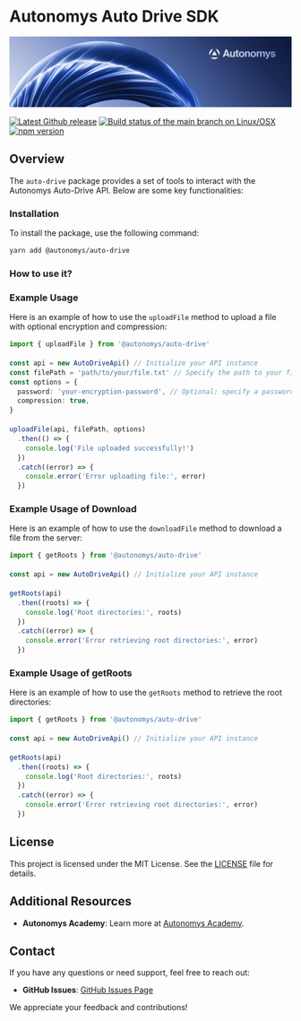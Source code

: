 # Autonomys Auto Drive SDK

![Autonomys Banner](https://github.com/autonomys/auto-sdk/blob/main/.github/images/autonomys-banner.webp)

[![Latest Github release](https://img.shields.io/github/v/tag/autonomys/auto-sdk.svg)](https://github.com/autonomys/auto-sdk/tags)
[![Build status of the main branch on Linux/OSX](https://img.shields.io/github/actions/workflow/status/autonomys/auto-sdk/build.yaml?branch=main&label=Linux%2FOSX%20build)](https://github.com/autonomys/auto-sdk/actions/workflows/build.yaml)
[![npm version](https://badge.fury.io/js/@autonomys%2Fauto-drive.svg)](https://badge.fury.io/js/@autonomys/auto-drive)

## Overview

The `auto-drive` package provides a set of tools to interact with the Autonomys Auto-Drive API. Below are some key functionalities:

### Installation

To install the package, use the following command:

```bash
yarn add @autonomys/auto-drive
```

### How to use it?

### Example Usage

Here is an example of how to use the `uploadFile` method to upload a file with optional encryption and compression:

```typescript
import { uploadFile } from '@autonomys/auto-drive'

const api = new AutoDriveApi() // Initialize your API instance
const filePath = 'path/to/your/file.txt' // Specify the path to your file
const options = {
  password: 'your-encryption-password', // Optional: specify a password for encryption
  compression: true,
}

uploadFile(api, filePath, options)
  .then(() => {
    console.log('File uploaded successfully!')
  })
  .catch((error) => {
    console.error('Error uploading file:', error)
  })
```

### Example Usage of Download

Here is an example of how to use the `downloadFile` method to download a file from the server:

```typescript
import { getRoots } from '@autonomys/auto-drive'

const api = new AutoDriveApi() // Initialize your API instance

getRoots(api)
  .then((roots) => {
    console.log('Root directories:', roots)
  })
  .catch((error) => {
    console.error('Error retrieving root directories:', error)
  })
```

### Example Usage of getRoots

Here is an example of how to use the `getRoots` method to retrieve the root directories:

```typescript
import { getRoots } from '@autonomys/auto-drive'

const api = new AutoDriveApi() // Initialize your API instance

getRoots(api)
  .then((roots) => {
    console.log('Root directories:', roots)
  })
  .catch((error) => {
    console.error('Error retrieving root directories:', error)
  })
```

## License

This project is licensed under the MIT License. See the [LICENSE](LICENSE) file for details.

## Additional Resources

- **Autonomys Academy**: Learn more at [Autonomys Academy](https://academy.autonomys.xyz).

## Contact

If you have any questions or need support, feel free to reach out:

- **GitHub Issues**: [GitHub Issues Page](https://github.com/autonomys/auto-sdk/issues)

We appreciate your feedback and contributions!
